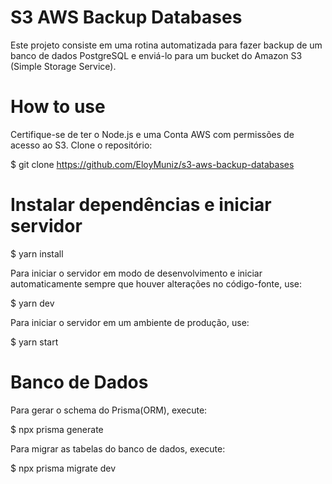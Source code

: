 # S3 AWS Backup Databases

Este projeto consiste em uma rotina automatizada para fazer backup de um banco de dados PostgreSQL e enviá-lo para um bucket do Amazon S3 (Simple Storage Service).

# How to use

Certifique-se de ter o Node.js e uma Conta AWS com permissões de acesso ao S3. Clone o repositório:

$ git clone https://github.com/EloyMuniz/s3-aws-backup-databases

# Instalar dependências e iniciar servidor

$ yarn install

Para iniciar o servidor em modo de desenvolvimento e iniciar automaticamente sempre que houver alterações no código-fonte, use:

$ yarn dev

Para iniciar o servidor em um ambiente de produção, use:

$ yarn start

# Banco de Dados

Para gerar o schema do Prisma(ORM), execute:

$ npx prisma generate

Para migrar as tabelas do banco de dados, execute:

$ npx prisma migrate dev
